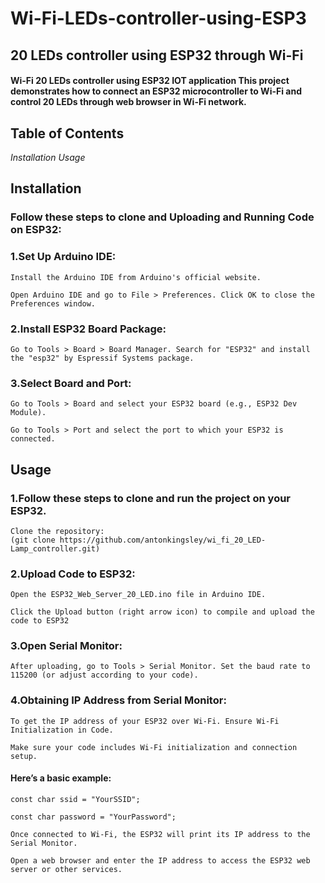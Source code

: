 # Wi-Fi-LEDs-controller-using-ESP3
## 20 LEDs controller using ESP32 through Wi-Fi

#### Wi-Fi 20 LEDs controller using ESP32 IOT application This project demonstrates how to connect an ESP32 microcontroller to Wi-Fi and control 20 LEDs through web browser in Wi-Fi network.

## Table of Contents 
*Installation*
*Usage*

## Installation

### Follow these steps to clone and Uploading and Running Code on ESP32:

### 1.Set Up Arduino IDE:

	Install the Arduino IDE from Arduino's official website. 

	Open Arduino IDE and go to File > Preferences. Click OK to close the Preferences window.

### 2.Install ESP32 Board Package:
 
	Go to Tools > Board > Board Manager. Search for "ESP32" and install the "esp32" by Espressif Systems package.

### 3.Select Board and Port:

	Go to Tools > Board and select your ESP32 board (e.g., ESP32 Dev Module). 

	Go to Tools > Port and select the port to which your ESP32 is connected.
## Usage

### 1.Follow these steps to clone and run the project on your ESP32. 
	Clone the repository:
	(git clone https://github.com/antonkingsley/wi_fi_20_LED-Lamp_controller.git)

### 2.Upload Code to ESP32:

	Open the ESP32_Web_Server_20_LED.ino file in Arduino IDE. 

	Click the Upload button (right arrow icon) to compile and upload the code to ESP32

### 3.Open Serial Monitor:

	After uploading, go to Tools > Serial Monitor. Set the baud rate to 115200 (or adjust according to your code).

### 4.Obtaining IP Address from Serial Monitor:

	To get the IP address of your ESP32 over Wi-Fi. Ensure Wi-Fi Initialization in Code. 

	Make sure your code includes Wi-Fi initialization and connection setup.

#### Here’s a basic example: 

	const char ssid = "YourSSID";

	const char password = "YourPassword";

	Once connected to Wi-Fi, the ESP32 will print its IP address to the Serial Monitor.

	Open a web browser and enter the IP address to access the ESP32 web server or other services.




